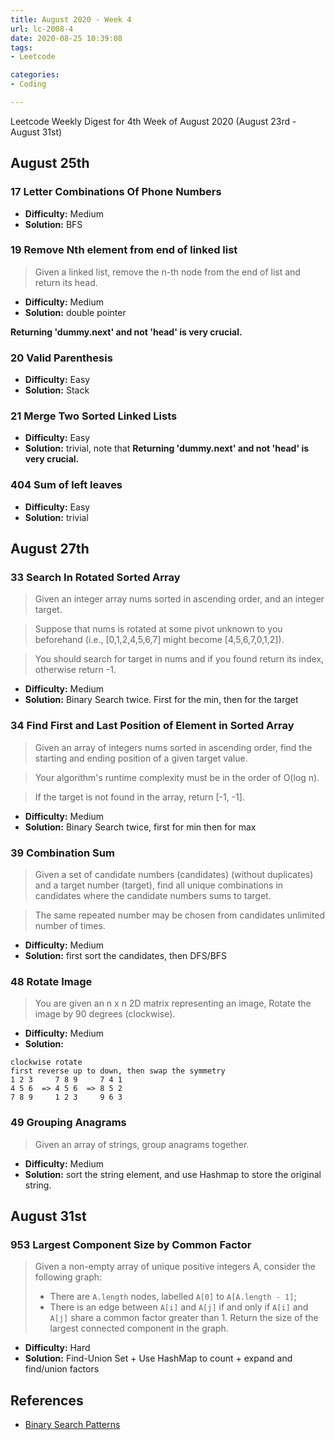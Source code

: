 ```yaml
---
title: August 2020 - Week 4
url: lc-2008-4
date: 2020-08-25 10:39:08
tags: 
- Leetcode

categories: 
- Coding

---
```


Leetcode Weekly Digest for 4th Week of August 2020 (August 23rd - August 31st)

<!-- more -->

## August 25th

### 17 Letter Combinations Of Phone Numbers

- **Difficulty:** Medium
- **Solution:** BFS

### 19 Remove Nth element from end of linked list

> Given a linked list, remove the n-th node from the end of list and return its head.

- **Difficulty:** Medium
- **Solution:** double pointer

**Returning 'dummy.next' and not 'head' is very crucial.**

### 20 Valid Parenthesis

- **Difficulty:** Easy
- **Solution:** Stack

### 21 Merge Two Sorted Linked Lists

- **Difficulty:** Easy
- **Solution:** trivial, note that **Returning 'dummy.next' and not 'head' is very crucial.**

### 404 Sum of left leaves

- **Difficulty:** Easy
- **Solution:** trivial



## August 27th

### 33 Search In Rotated Sorted Array

> Given an integer array nums sorted in ascending order, and an integer target.

> Suppose that nums is rotated at some pivot unknown to you beforehand (i.e., [0,1,2,4,5,6,7] might become [4,5,6,7,0,1,2]).

> You should search for target in nums and if you found return its index, otherwise return -1.

- **Difficulty:** Medium
- **Solution:** Binary Search twice. First for the min, then for the target


### 34 Find First and Last Position of Element in Sorted Array

> Given an array of integers nums sorted in ascending order, find the starting and ending position of a given target value.

> Your algorithm's runtime complexity must be in the order of O(log n).

> If the target is not found in the array, return [-1, -1].

- **Difficulty:** Medium
- **Solution:** Binary Search twice, first for min then for max


### 39 Combination Sum

> Given a set of candidate numbers (candidates) (without duplicates) and a target number (target), find all unique combinations in candidates where the candidate numbers sums to target.

> The same repeated number may be chosen from candidates unlimited number of times.

- **Difficulty:** Medium
- **Solution:** first sort the candidates, then DFS/BFS

### 48 Rotate Image

> You are given an n x n 2D matrix representing an image, Rotate the image by 90 degrees (clockwise).

- **Difficulty:** Medium
- **Solution:** 
```
clockwise rotate
first reverse up to down, then swap the symmetry 
1 2 3     7 8 9     7 4 1
4 5 6  => 4 5 6  => 8 5 2
7 8 9     1 2 3     9 6 3
```

### 49 Grouping Anagrams

> Given an array of strings, group anagrams together.

- **Difficulty:** Medium
- **Solution:** sort the string element, and use Hashmap to store the original string.


## August 31st

### 953 Largest Component Size by Common Factor

> Given a non-empty array of unique positive integers A, consider the following graph:
> - There are `A.length` nodes, labelled `A[0]` to `A[A.length - 1]`;
> - There is an edge between `A[i]` and `A[j]` if and only if `A[i]` and `A[j]` share a common factor greater than 1.
> Return the size of the largest connected component in the graph.

- **Difficulty:** Hard
- **Solution:** Find-Union Set + Use HashMap to count + expand and find/union factors



## References

- [Binary Search Patterns](https://blog.csdn.net/qq_25800311/article/details/82734239)

